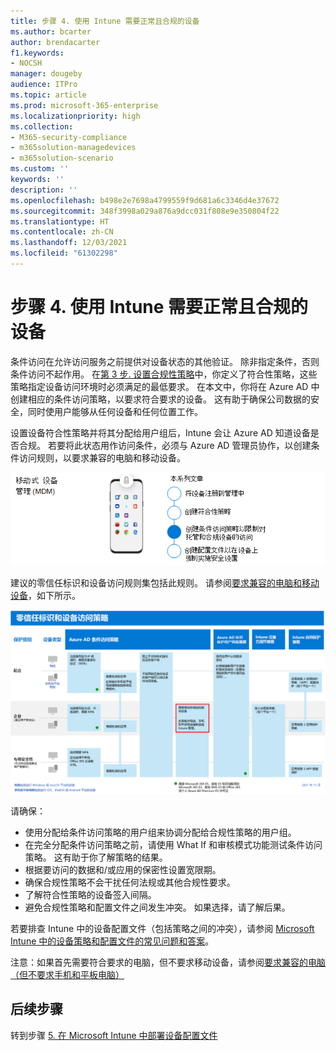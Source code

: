 ```yaml
---
title: 步骤 4. 使用 Intune 需要正常且合规的设备
ms.author: bcarter
author: brendacarter
f1.keywords:
- NOCSH
manager: dougeby
audience: ITPro
ms.topic: article
ms.prod: microsoft-365-enterprise
ms.localizationpriority: high
ms.collection:
- M365-security-compliance
- m365solution-managedevices
- m365solution-scenario
ms.custom: ''
keywords: ''
description: ''
ms.openlocfilehash: b498e2e7698a4799559f9d681a6c3346d4e37672
ms.sourcegitcommit: 348f3998a029a876a9dcc031f808e9e350804f22
ms.translationtype: HT
ms.contentlocale: zh-CN
ms.lasthandoff: 12/03/2021
ms.locfileid: "61302298"
---
```

# <a name="step-4-require-healthy-and-compliant-devices-with-intune"></a>步骤 4. 使用 Intune 需要正常且合规的设备

条件访问在允许访问服务之前提供对设备状态的其他验证。 除非指定条件，否则条件访问不起作用。 在[第 3 步. 设置合规性策略](manage-devices-with-intune-compliance-policies.md)中，你定义了符合性策略，这些策略指定设备访问环境时必须满足的最低要求。 在本文中，你将在 Azure AD 中创建相应的条件访问策略，以要求符合要求的设备。 这有助于确保公司数据的安全，同时使用户能够从任何设备和任何位置工作。

设置设备符合性策略并将其分配给用户组后，Intune 会让 Azure AD 知道设备是否合规。 若要将此状态用作访问条件，必须与 Azure AD 管理员协作，以创建条件访问规则，以要求兼容的电脑和移动设备。


![管理设备的步骤](../media/devices/intune-mdm-step-3.png#lightbox)

建议的零信任标识和设备访问规则集包括此规则。 请参阅[要求兼容的电脑和移动设备](../security/office-365-security/identity-access-policies.md#require-compliant-pcs-and-mobile-devices)，如下所示。


[![零信任标识和设备访问策略](../media/devices/identity-device-require-compliance.png#lightbox)](https://github.com/MicrosoftDocs/microsoft-365-docs/raw/public/microsoft-365/media/devices/identity-device-require-compliance.png)



请确保：
- 使用分配给条件访问策略的用户组来协调分配给合规性策略的用户组。
- 在完全分配条件访问策略之前，请使用 What If 和审核模式功能测试条件访问策略。 这有助于你了解策略的结果。
- 根据要访问的数据和/或应用的保密性设置宽限期。 
- 确保合规性策略不会干扰任何法规或其他合规性要求。 
- 了解符合性策略的设备签入间隔。
- 避免合规性策略和配置文件之间发生冲突。 如果选择，请了解后果。

若要排查 Intune 中的设备配置文件（包括策略之间的冲突），请参阅 [Microsoft Intune 中的设备策略和配置文件的常见问题和答案](/mem/intune/configuration/device-profile-troubleshoot)。

注意：如果首先需要符合要求的电脑，但不要求移动设备，请参阅[要求兼容的电脑（但不要求手机和平板电脑）](../security/office-365-security/identity-access-policies.md) 

## <a name="next-steps"></a>后续步骤

转到步骤 [5. 在 Microsoft Intune 中部署设备配置文件](manage-devices-with-intune-configuration-profiles.md)
